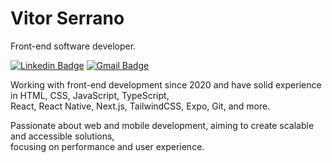 # Vitor Serrano

Front-end software developer.

[![Linkedin Badge](https://img.shields.io/badge/-Linkedin-4b5563?style=flat-square&logo=Linkedin&logoColor=white&link=https://www.linkedin.com/in/vitor-serrano/)](https://www.linkedin.com/in/vitor-serrano/) 
[![Gmail Badge](https://img.shields.io/badge/-vitorcirinoserrano@gmail.com-4b5563?style=flat-square&logo=Gmail&logoColor=white&link=mailto:vitorcirinoserrano@gmail.com)](mailto:vitorcirinoserrano@gmail.com)

Working with front-end development since 2020 and have solid experience in HTML, CSS, JavaScript, TypeScript, <br> 
React, React Native, Next.js, TailwindCSS, Expo, Git, and more.

Passionate about web and mobile development, aiming to create scalable and accessible solutions, <br> 
focusing on performance and user experience.
